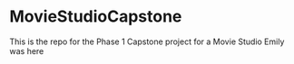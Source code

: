 # MovieStudioCapstone
This is the repo for the Phase 1 Capstone project for a Movie Studio
 Emily was here 